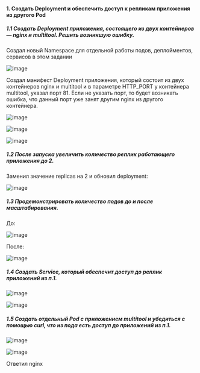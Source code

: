 #### 1. Создать Deployment и обеспечить доступ к репликам приложения из другого Pod

##### 1.1 Создать Deployment приложения, состоящего из двух контейнеров — nginx и multitool. Решить возникшую ошибку.

Создал новый Namespace для отдельной работы подов, деплойментов, сервисов в этом задании

![image](https://github.com/inyushov/devops-netology/assets/127683348/2427e457-25e1-44fb-b98d-069e6df55d50)

Создал манифест Deployment приложения, который состоит из двух контейнеров nginx и multitool и в параметре HTTP_PORT у контейнера multitool, указал порт 81.
Если не указать порт, то будет возникать ошибка, что данный порт уже занят другим nginx из другого контейнера.

![image](https://github.com/inyushov/devops-netology/assets/127683348/e9d0d270-4220-428b-8000-de5eef656979)

![image](https://github.com/inyushov/devops-netology/assets/127683348/4734852c-d167-4d40-94c2-71ef200d5a13)

![image](https://github.com/inyushov/devops-netology/assets/127683348/a0c4c945-0a63-4c83-8493-f6625b1f0a42)

##### 1.2 После запуска увеличить количество реплик работающего приложения до 2.

Заменил значение replicas на 2 и обновил deployment:

![image](https://github.com/inyushov/devops-netology/assets/127683348/4f21993f-cdbe-42e5-bf5a-170b1ada2a0a)

##### 1.3 Продемонстрировать количество подов до и после масштабирования.

До:

![image](https://github.com/inyushov/devops-netology/assets/127683348/6355b5c7-c3d7-4e4e-b0aa-f59b2954471a)

После:

![image](https://github.com/inyushov/devops-netology/assets/127683348/5784f231-0577-4861-9173-d4efc6733d1b)

##### 1.4 Создать Service, который обеспечит доступ до реплик приложений из п.1.

![image](https://github.com/inyushov/devops-netology/assets/127683348/94c31afd-ae5b-4fc8-a264-ab8d561059d7)

![image](https://github.com/inyushov/devops-netology/assets/127683348/7fc41b1a-c991-41bb-82c3-3cd53eac8e19)

##### 1.5 Создать отдельный Pod с приложением multitool и убедиться с помощью curl, что из пода есть доступ до приложений из п.1.

![image](https://github.com/inyushov/devops-netology/assets/127683348/f90d3379-fce3-46b6-94e4-c7436e38a56a)

![image](https://github.com/inyushov/devops-netology/assets/127683348/8556c7f3-0d72-4b81-b847-6aaaab7c471a)

Ответил nginx









